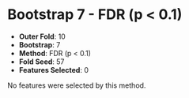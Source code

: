 # Bootstrap 7 - FDR (p < 0.1)

- **Outer Fold**: 10
- **Bootstrap**: 7
- **Method**: FDR (p < 0.1)
- **Fold Seed**: 57
- **Features Selected**: 0

No features were selected by this method.
